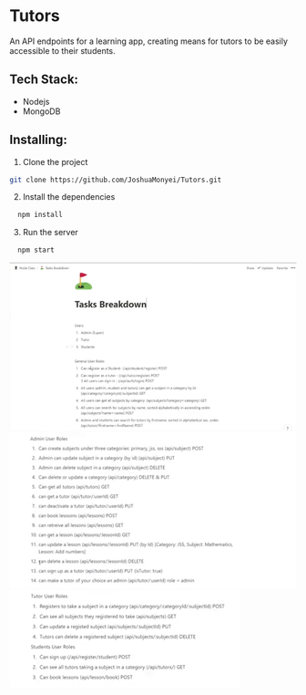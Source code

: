 # Tutors
 An API endpoints for a learning app, creating means for tutors to be easily accessible to their students.
 ## Tech Stack:
 - Nodejs
 - MongoDB
 ## Installing:
 1. Clone the project
 ```bash 
 git clone https://github.com/JoshuaMonyei/Tutors.git 
```
2. Install the dependencies
```bash
  npm install
```
3. Run the server
```bash
  npm start
```

![picture explaining task functionalities](https://github.com/JoshuaMonyei/Tutors/blob/24f5515bf41a7deeb1accc05adc793307a95b696/Tutor%20I.png)
![picture explaining task functionalities](https://github.com/JoshuaMonyei/Tutors/blob/24f5515bf41a7deeb1accc05adc793307a95b696/Tutor%20II.png)
![picture explaining task functionalities](https://github.com/JoshuaMonyei/Tutors/blob/24f5515bf41a7deeb1accc05adc793307a95b696/Tutor%20III.png)
